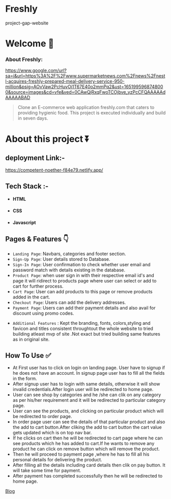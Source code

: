 # Freshly
project-gap-website


# Welcome :wave:

### About Freshly:

https://www.google.com/url?sa=i&url=https%3A%2F%2Fwww.supermarketnews.com%2Fnews%2Fnestl-acquires-freshly-prepared-meal-delivery-service-950-million&psig=AOvVaw2PcHuvOi1T67E40o2mmPq2&ust=1651995968748000&source=images&cd=vfe&ved=0CAwQjRxqFwoTCOjbve_yzPcCFQAAAAAdAAAAABAD

> Clone an E-commerce web application freshly.com that caters to providing hygienic food. This project is executed individually and build in seven days.

# About this project ⏬

<!-- ## Run Locally :-
``git clone https://github.com/Omkarsalunkhe09/lifestyle.git``

## Go to project directory:- 
`cd lifestyle` -->


## deployment Link:-
https://competent-noether-f84e79.netlify.app/

## Tech Stack :- 

- #### HTML
- #### CSS
- #### Javascript

## Pages & Features :point_down:

- `Landing Page`: Navbars, categories and footer section.
- `Sign-Up Page`: User details stored to Database.
- `Sign-In Page`: User confirmation to check whether user email and password match with details existing in the database.
- `Product Page`: when user sign in with their respective email id's and  page it will ridirect to products page where user can select or add to cart for further process.
- `Cart Page`: User can add products to this page or remove products added in the cart.
- `Checkout Page`: Users can add the delivery addresses.
- `Payment Page`: Users can add their payment details and also avail for discount using promo codes.
<!-- - `Order Processing Page` : setTimout function is used to emulate original payment flow. -->
- `Additional Features` : Kept the branding, fonts, colors,styling and favicon and titles consistent throughtout the whole website to tried building atleast mvp of site .Not exact but tried  building same features as in original site.
 
## How To Use ✅

- At First user has to click on login on landing page. User have to signup if he does not have an account. In signup page user has to  fill  all the fields in the form.
- After signup user has to login with same details, otherwise it will show invalid credentials.After login user will be redirected to home page.
- User can see shop by categories and he /she can clik on any category as per his/her requirement and it will be redirected to particular category page.
- User can see the products, and clicking on particular product which will be redirected to order page.
- In order page user can see the details of that particular product and also the add to cart button.After cliking the add to cart button the cart value gets updated which is on top nav bar.
- If he clicks on cart then he will be redirected to cart page where he can see products which he has added to cart.If he wants to remove any product he can click on remove button which will remove the product. 
- Then he will proceed to payment page ,where he has to fill all his personal details for delivering the product.
- After filling all the details including card details then clik on pay button. It will take some time for payment.
- After payment has completed successfully then he will be redirected to home page.



<!-- ## Screenshots :- 
## For more details :- ![frontpage](https://user-images.githubusercontent.com/96103401/158800507-f60b4236-f11f-4bc9-88dc-e89f386f7fbb.png) -->

[Blog](https://medium.com/@amarkrsoni8989/project-to-make-clone-of-freshly-an-e-commerce-of-food-ef306e10ae0)
